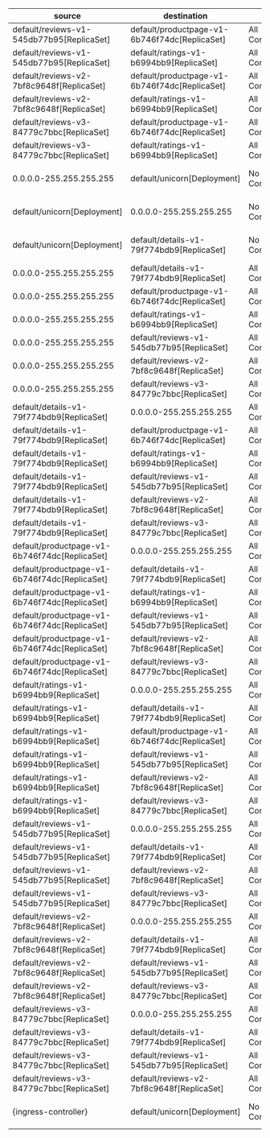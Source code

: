 | source | destination | dir1 | dir2 | diff-type |
|--------|-------------|------|------|-----------|
| default/reviews-v1-545db77b95[ReplicaSet] | default/productpage-v1-6b746f74dc[ReplicaSet] | All Connections | TCP 9080 | changed |
| default/reviews-v1-545db77b95[ReplicaSet] | default/ratings-v1-b6994bb9[ReplicaSet] | All Connections | TCP 9080 | changed |
| default/reviews-v2-7bf8c9648f[ReplicaSet] | default/productpage-v1-6b746f74dc[ReplicaSet] | All Connections | TCP 9080 | changed |
| default/reviews-v2-7bf8c9648f[ReplicaSet] | default/ratings-v1-b6994bb9[ReplicaSet] | All Connections | TCP 9080 | changed |
| default/reviews-v3-84779c7bbc[ReplicaSet] | default/productpage-v1-6b746f74dc[ReplicaSet] | All Connections | TCP 9080 | changed |
| default/reviews-v3-84779c7bbc[ReplicaSet] | default/ratings-v1-b6994bb9[ReplicaSet] | All Connections | TCP 9080 | changed |
| 0.0.0.0-255.255.255.255 | default/unicorn[Deployment] | No Connections | All Connections | added (workload default/unicorn[Deployment] added) |
| default/unicorn[Deployment] | 0.0.0.0-255.255.255.255 | No Connections | All Connections | added (workload default/unicorn[Deployment] added) |
| default/unicorn[Deployment] | default/details-v1-79f774bdb9[ReplicaSet] | No Connections | TCP 9080 | added (workload default/unicorn[Deployment] added) |
| 0.0.0.0-255.255.255.255 | default/details-v1-79f774bdb9[ReplicaSet] | All Connections | No Connections | removed |
| 0.0.0.0-255.255.255.255 | default/productpage-v1-6b746f74dc[ReplicaSet] | All Connections | No Connections | removed |
| 0.0.0.0-255.255.255.255 | default/ratings-v1-b6994bb9[ReplicaSet] | All Connections | No Connections | removed |
| 0.0.0.0-255.255.255.255 | default/reviews-v1-545db77b95[ReplicaSet] | All Connections | No Connections | removed |
| 0.0.0.0-255.255.255.255 | default/reviews-v2-7bf8c9648f[ReplicaSet] | All Connections | No Connections | removed |
| 0.0.0.0-255.255.255.255 | default/reviews-v3-84779c7bbc[ReplicaSet] | All Connections | No Connections | removed |
| default/details-v1-79f774bdb9[ReplicaSet] | 0.0.0.0-255.255.255.255 | All Connections | No Connections | removed |
| default/details-v1-79f774bdb9[ReplicaSet] | default/productpage-v1-6b746f74dc[ReplicaSet] | All Connections | No Connections | removed |
| default/details-v1-79f774bdb9[ReplicaSet] | default/ratings-v1-b6994bb9[ReplicaSet] | All Connections | No Connections | removed |
| default/details-v1-79f774bdb9[ReplicaSet] | default/reviews-v1-545db77b95[ReplicaSet] | All Connections | No Connections | removed |
| default/details-v1-79f774bdb9[ReplicaSet] | default/reviews-v2-7bf8c9648f[ReplicaSet] | All Connections | No Connections | removed |
| default/details-v1-79f774bdb9[ReplicaSet] | default/reviews-v3-84779c7bbc[ReplicaSet] | All Connections | No Connections | removed |
| default/productpage-v1-6b746f74dc[ReplicaSet] | 0.0.0.0-255.255.255.255 | All Connections | No Connections | removed |
| default/productpage-v1-6b746f74dc[ReplicaSet] | default/details-v1-79f774bdb9[ReplicaSet] | All Connections | No Connections | removed |
| default/productpage-v1-6b746f74dc[ReplicaSet] | default/ratings-v1-b6994bb9[ReplicaSet] | All Connections | No Connections | removed |
| default/productpage-v1-6b746f74dc[ReplicaSet] | default/reviews-v1-545db77b95[ReplicaSet] | All Connections | No Connections | removed |
| default/productpage-v1-6b746f74dc[ReplicaSet] | default/reviews-v2-7bf8c9648f[ReplicaSet] | All Connections | No Connections | removed |
| default/productpage-v1-6b746f74dc[ReplicaSet] | default/reviews-v3-84779c7bbc[ReplicaSet] | All Connections | No Connections | removed |
| default/ratings-v1-b6994bb9[ReplicaSet] | 0.0.0.0-255.255.255.255 | All Connections | No Connections | removed |
| default/ratings-v1-b6994bb9[ReplicaSet] | default/details-v1-79f774bdb9[ReplicaSet] | All Connections | No Connections | removed |
| default/ratings-v1-b6994bb9[ReplicaSet] | default/productpage-v1-6b746f74dc[ReplicaSet] | All Connections | No Connections | removed |
| default/ratings-v1-b6994bb9[ReplicaSet] | default/reviews-v1-545db77b95[ReplicaSet] | All Connections | No Connections | removed |
| default/ratings-v1-b6994bb9[ReplicaSet] | default/reviews-v2-7bf8c9648f[ReplicaSet] | All Connections | No Connections | removed |
| default/ratings-v1-b6994bb9[ReplicaSet] | default/reviews-v3-84779c7bbc[ReplicaSet] | All Connections | No Connections | removed |
| default/reviews-v1-545db77b95[ReplicaSet] | 0.0.0.0-255.255.255.255 | All Connections | No Connections | removed |
| default/reviews-v1-545db77b95[ReplicaSet] | default/details-v1-79f774bdb9[ReplicaSet] | All Connections | No Connections | removed |
| default/reviews-v1-545db77b95[ReplicaSet] | default/reviews-v2-7bf8c9648f[ReplicaSet] | All Connections | No Connections | removed |
| default/reviews-v1-545db77b95[ReplicaSet] | default/reviews-v3-84779c7bbc[ReplicaSet] | All Connections | No Connections | removed |
| default/reviews-v2-7bf8c9648f[ReplicaSet] | 0.0.0.0-255.255.255.255 | All Connections | No Connections | removed |
| default/reviews-v2-7bf8c9648f[ReplicaSet] | default/details-v1-79f774bdb9[ReplicaSet] | All Connections | No Connections | removed |
| default/reviews-v2-7bf8c9648f[ReplicaSet] | default/reviews-v1-545db77b95[ReplicaSet] | All Connections | No Connections | removed |
| default/reviews-v2-7bf8c9648f[ReplicaSet] | default/reviews-v3-84779c7bbc[ReplicaSet] | All Connections | No Connections | removed |
| default/reviews-v3-84779c7bbc[ReplicaSet] | 0.0.0.0-255.255.255.255 | All Connections | No Connections | removed |
| default/reviews-v3-84779c7bbc[ReplicaSet] | default/details-v1-79f774bdb9[ReplicaSet] | All Connections | No Connections | removed |
| default/reviews-v3-84779c7bbc[ReplicaSet] | default/reviews-v1-545db77b95[ReplicaSet] | All Connections | No Connections | removed |
| default/reviews-v3-84779c7bbc[ReplicaSet] | default/reviews-v2-7bf8c9648f[ReplicaSet] | All Connections | No Connections | removed |
| {ingress-controller} | default/unicorn[Deployment] | No Connections | TCP 8080 | added (workload default/unicorn[Deployment] added) |